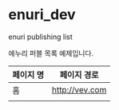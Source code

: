 # enuri_dev
enuri publishing list


에누리 퍼블 목록 예제입니다.

| 페이지 명  |  페이지 경로 |
| --- | --- |
| 홈 |  http://vev.com |
|  |  |